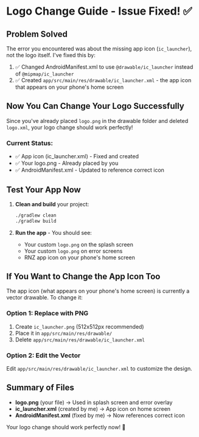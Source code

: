 # Logo Change Guide - Issue Fixed! ✅

## Problem Solved
The error you encountered was about the missing app icon (`ic_launcher`), not the logo itself. I've fixed this by:

1. ✅ Changed AndroidManifest.xml to use `@drawable/ic_launcher` instead of `@mipmap/ic_launcher`
2. ✅ Created `app/src/main/res/drawable/ic_launcher.xml` - the app icon that appears on your phone's home screen

## Now You Can Change Your Logo Successfully

Since you've already placed `logo.png` in the drawable folder and deleted `logo.xml`, your logo change should work perfectly!

### Current Status:
- ✅ App icon (ic_launcher.xml) - Fixed and created
- ✅ Your logo.png - Already placed by you
- ✅ AndroidManifest.xml - Updated to reference correct icon

## Test Your App Now

1. **Clean and build** your project:
   ```bash
   ./gradlew clean
   ./gradlew build
   ```

2. **Run the app** - You should see:
   - Your custom `logo.png` on the splash screen
   - Your custom `logo.png` on error screens
   - RNZ app icon on your phone's home screen

## If You Want to Change the App Icon Too

The app icon (what appears on your phone's home screen) is currently a vector drawable. To change it:

### Option 1: Replace with PNG
1. Create `ic_launcher.png` (512x512px recommended)
2. Place it in `app/src/main/res/drawable/`
3. Delete `app/src/main/res/drawable/ic_launcher.xml`

### Option 2: Edit the Vector
Edit `app/src/main/res/drawable/ic_launcher.xml` to customize the design.

## Summary of Files

- **logo.png** (your file) → Used in splash screen and error overlay
- **ic_launcher.xml** (created by me) → App icon on home screen
- **AndroidManifest.xml** (fixed by me) → Now references correct icon

Your logo change should work perfectly now! 🎉
